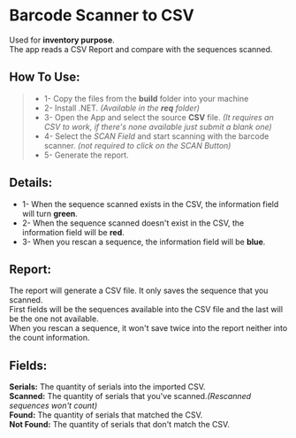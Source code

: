 # Barcode Scanner to CSV
Used for **inventory purpose**.<br>
The app reads a CSV Report and compare with the sequences scanned.


## How To Use:<br>
> - 1- Copy the files from the **build** folder into your machine<br>
> - 2- Install .NET. *(Available in the **req** folder)*<br>
> - 3- Open the App and select the source **CSV** file. *(It requires an CSV to work, if there's none available just submit a blank one)*<br>
> - 4- Select the *SCAN Field* and start scanning with the barcode scanner. *(not required to click on the SCAN Button)*<br>
> - 5- Generate the report.<br>

## Details:
- 1- When the sequence scanned exists in the CSV, the information field will turn **green**.<br>
- 2- When the sequence scanned doesn't exist in the CSV, the information field will be **red**.<br>
- 3- When you rescan a sequence, the information field will be **blue**.<br>

## Report:
The report will generate a CSV file. It only saves the sequence that you scanned.<br>
First fields will be the sequences available into the CSV file and the last will be the one not available.<br>
When you rescan a sequence, it won't save twice into the report neither into the count information.<br>

## Fields:
**Serials:** The quantity of serials into the imported CSV.<br>
**Scanned:** The quantity of serials that you've scanned.*(Rescanned sequences won't count)*<br>
**Found:** The quantity of serials that matched the CSV.<br>
**Not Found:** The quantity of serials that don't match the CSV.<br>
